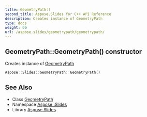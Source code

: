 ```yaml
---
title: GeometryPath()
second_title: Aspose.Slides for C++ API Reference
description: Creates instance of GeometryPath
type: docs
weight: 66
url: /aspose.slides/geometrypath/geometrypath/
---
```

## GeometryPath::GeometryPath() constructor


Creates instance of [GeometryPath](../)

```cpp
Aspose::Slides::GeometryPath::GeometryPath()
```

## See Also

* Class [GeometryPath](../)
* Namespace [Aspose::Slides](../../)
* Library [Aspose.Slides](../../../)